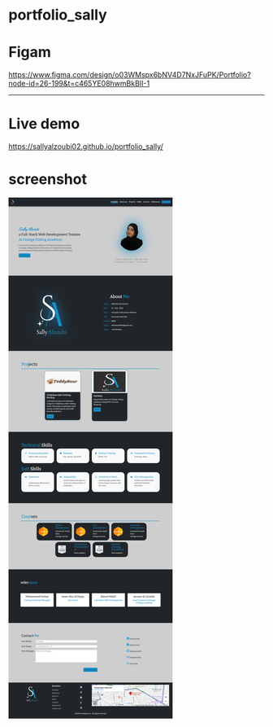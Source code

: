 # portfolio_sally

# Figam
https://www.figma.com/design/o03WMspx6bNV4D7NxJFuPK/Portfolio?node-id=26-199&t=c465YE08hwmBkBII-1

<hr>

# Live demo
https://sallyalzoubi02.github.io/portfolio_sally/

# screenshot

<img src="s2.png">
